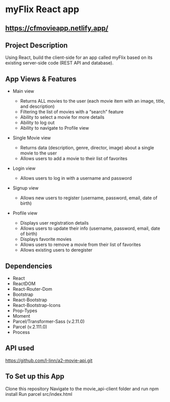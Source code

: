 # myFlix React app

## https://cfmovieapp.netlify.app/

## Project Description

Using React, build the client-side for an app called myFlix based on its existing server-side code (REST API and database).

## App Views & Features

-   Main view

    -   Returns ALL movies to the user (each movie item with an image, title, and description)
    -   Filtering the list of movies with a “search” feature
    -   Ability to select a movie for more details
    -   Ability to log out
    -   Ability to navigate to Profile view

-   Single Movie view
    -   Returns data (description, genre, director, image) about a single movie to the user
    -   Allows users to add a movie to their list of favorites
-   Login view
    -   Allows users to log in with a username and password
-   Signup view
    -   Allows new users to register (username, password, email, date of birth)
-   Profile view
    -   Displays user registration details
    -   Allows users to update their info (username, password, email, date of birth)
    -   Displays favorite movies
    -   Allows users to remove a movie from their list of favorites
    -   Allows existing users to deregister

## Dependencies

-   React
-   ReactDOM
-   React-Router-Dom
-   Bootstrap
-   React-Bootstrap
-   React-Bootstrap-Icons
-   Prop-Types
-   Moment
-   Parcel/Transformer-Sass (v.2.11.0)
-   Parcel (v.2.111.0)
-   Process

## API used

https://github.com/l-linn/a2-movie-api.git

## To Set up this App

Clone this repository
Navigate to the movie_api-client folder and run npm install
Run parcel src/index.html
